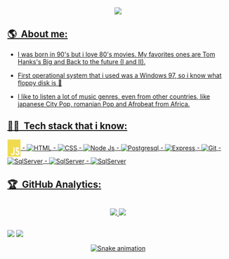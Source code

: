 <div align = "center"><a href="https://github.com/PauloHartelt"><img align="center" src="https://i.ibb.co/XYvPDP4/github-header-image-1.png"/></div>

## 🌎 &nbsp;About me:

- I was born in 90's but i love 80's movies. My favorites ones are Tom Hanks's Big and Back to the future (I and II).

- First operational system that i used was a Windows 97, so i know what floppy disk is 🤣

- I like to listen a lot of music genres, even from other countries, like japanese City Pop, romanian Pop and Afrobeat from Africa. 

## 👨‍💻 &nbsp;Tech stack that i know:

<div style="display: inline_block">
  <a href="https://github.com/PauloHartelt">
  <img align="center" alt="Js" height="40" width="30" src="https://raw.githubusercontent.com/devicons/devicon/master/icons/javascript/javascript-plain.svg"> - 
  <img align="center" alt="HTML" height="40" width="30" src="https://cdn.jsdelivr.net/gh/devicons/devicon/icons/html5/html5-plain.svg"> - 
  <img align="center" alt="CSS" height="40" width="30" src="https://cdn.jsdelivr.net/gh/devicons/devicon/icons/css3/css3-plain.svg"> - 
  <img align="center" alt="Node Js" height="40" width="30" src="https://cdn.jsdelivr.net/gh/devicons/devicon/icons/nodejs/nodejs-original.svg"> - 
  <img align="center" alt="Postgresql" height="40" width="30" src="https://cdn.jsdelivr.net/gh/devicons/devicon/icons/postgresql/postgresql-plain.svg"> - 
  <img align="center" alt="Express" height="40" width="30" src="https://cdn.jsdelivr.net/gh/devicons/devicon/icons/express/express-original.svg"> -
  <img align="center" alt="Git" height="40" width="30" src="https://cdn.jsdelivr.net/gh/devicons/devicon/icons/git/git-plain.svg" /> -
  <img align="center" alt="SqlServer" height="40" width="30"src="https://cdn.jsdelivr.net/gh/devicons/devicon/icons/microsoftsqlserver/microsoftsqlserver-plain.svg" /> - <img align="center" alt="SqlServer" height="40" width="30"src="https://cdn.jsdelivr.net/gh/devicons/devicon/icons/mysql/mysql-original.svg" /> - 
  <img align="center" alt="SqlServer" height="80" width="80"src="https://cdn.jsdelivr.net/gh/devicons/devicon/icons/oracle/oracle-original.svg" />
          
          
    
 </div>

## 🏆 &nbsp;GitHub Analytics:

<br>

<div align="center">
  <a href="https://github.com/PauloHartelt">
  <img height="160em" src="https://github-readme-stats.vercel.app/api?username=PauloHartelt&show_icons=true&theme=github_dark&include_all_commits=true&count_private=true"/>
  <img height="155em" src="https://github-readme-stats.vercel.app/api/top-langs/?username=PauloHartelt&layout=compact&langs_count=7&theme=github_dark"/>
</div>

 ##
 
<div>  
  <a href="https://www.linkedin.com/in/paulo-hartelt-045144106/" target="_blank"><img src="https://img.shields.io/badge/-LinkedIn-%230077B5?style=for-the-badge&logo=linkedin&logoColor=white" target="_blank"></a>
<a href="https://discord.gg/#2636" target="_blank"><img src="https://img.shields.io/badge/Discord-7289DA?style=for-the-badge&logo=discord&logoColor=white" target="_blank"></a></div>
 <div align = "center"><a href="https://github.com/PauloHartelt">
  
  ![Snake animation](https://github.com/PauloHartelt/PauloHartelt/blob/output/github-contribution-grid-snake.svg)

</div>
